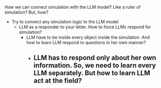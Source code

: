 How we can connect simulation with the LLM model? 
Like a ruler of simulation? But, how? 

- Try to connect any simulation logic to the LLM model
	- LLM as a responder to your letter. How to force LLMs respond for simulation?
		- LLM have to be inside every object inside the simulation. And how to learn LLM respond to questions in her own manner? 
			- LLM has to respond only about her own information. So, we need to learn every LLM separately. But how to learn LLM act at the field?
				- 
 